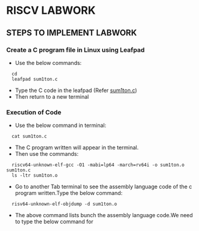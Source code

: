 # **RISCV LABWORK**
## STEPS TO IMPLEMENT LABWORK
### Create a C program file in Linux using Leafpad
  - Use the below commands:
  ```
    cd
    leafpad sum1ton.c 
  ```
  - Type the C code in the leafpad (Refer [sum1ton.c](https://github.com/NARENDREN2003/NASSCOM_RISC-V_BASED_MYTH/blob/5dd8542e7587e93bc055e1e8800229fb4e8ed859/DAY%201-Introduction%20to%20RISC-V%20ISA%20and%20GNU%20Compiler%20Toolchain/RISCV_Labwork/sum1ton.c))
  - Then return to a new terminal
### Execution of Code
  - Use the below command in terminal:
  ```
    cat sum1ton.c
  ```
  - The C program written will appear in the terminal.
  - Then use the commands:
  ```
    riscv64-unknown-elf-gcc -O1 -mabi=lp64 -march=rv64i -o sum1ton.o sum1ton.c
    ls -ltr sum1ton.o
  ```
  - Go to another Tab terminal to see the assembly language code of the c program written.Type the below command:
  ```
    risv64-unknown-elf-objdump -d sum1ton.o
  ```
  - The above command lists bunch the assembly language code.We need to type the below command for   
    
    
